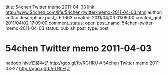 title: 54chen Twitter memo 2011-04-03 
link: http://www.54chen.com/life/54chen-twitter-memo-2011-04-03.html
author: cc0cc
description: 
post_id: 1663
created: 2011/04/03 01:09:00
created_gmt: 2011/04/02 17:09:00
comment_status: open
post_name: 54chen-twitter-memo-2011-04-03
status: publish
post_type: post

# 54chen Twitter memo 2011-04-03 

hadoop hive安装手记 <http://goo.gl/fb/RGHRU> [#](http://twitter.com/54chen/statuses/54057382011088896) 54chen Twitter memo 2011-03-27 <http://goo.gl/fb/eLRhH> [#](http://twitter.com/54chen/statuses/51822724775034880)